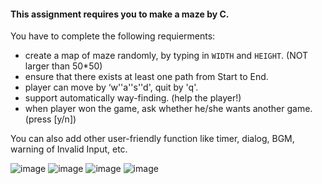 #### This assignment requires you to make a maze by C.

You have to complete the following requierments:

- create a map of maze randomly, by typing in `WIDTH` and `HEIGHT`. (NOT larger than 50*50)
- ensure that there exists at least one path from Start to End.
- player can move by ‘w''a''s''d', quit by 'q'.
- support automatically way-finding. (help the player!)
- when player won the game, ask whether he/she wants another game. (press [y/n])

You can also add other user-friendly function like timer, dialog, BGM, warning of Invalid Input, etc.

![image](https://github.com/ShirakawaSanae/MyImages/blob/main/THU2024C-1.png)
![image](https://github.com/ShirakawaSanae/MyImages/blob/main/THU2024C-2.png)
![image](https://github.com/ShirakawaSanae/MyImages/blob/main/THU2024C-3.png)
![image](https://github.com/ShirakawaSanae/MyImages/blob/main/THU2024C-4.png)
